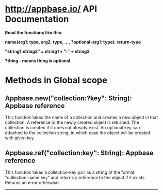 # http://appbase.io/ API Documentation

__Read the functions like this:__

__name(arg1: type, arg2: type, ..., ?optional-arg1: type): return-type__

__"string1:string2" = string1 + ":" + string2__

__?thing - means thing is optional__


# Methods in Global scope


## Appbase.new("collection:?key": String): Appbase reference
This function takes the name of a collection and creates a new object in that collection. A reference to the newly created object is returned. The collection is created if it does not already exist. An optional key can attached to the collection string, in which case the object will be created with given key.

## Appbase.ref("collection:key": String): Appbase reference
This function takes a collection-key pair as a string of the format "collection-name:key" and returns a reference to the object if it exists. Returns an error otherwise.

---

#

